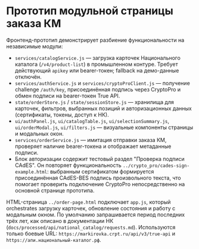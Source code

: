# Прототип модульной страницы заказа КМ

Фронтенд-прототип демонстрирует разбиение функциональности на независимые модули:

- `services/catalogService.js` — загрузка карточек Национального каталога (`/v4/product-list`) в промышленном контуре. Требует
  действующий `apikey` или bearer-токен; fallback на демо-данные отключён.
- `services/authService.js` и `services/cryptoProClient.js` — получение challenge `/auth/key`, присоединённая подпись через CryptoPro и обмен
  подписи на bearer-токен True API.
- `state/orderStore.js` / `state/sessionStore.js` — хранилища для карточек, фильтров, выбранных позиций и авторизационных
  данных (сертификаты, токены, доступ к НК).
- `ui/authPanel.js`, `ui/catalogTable.js`, `ui/selectionSummary.js`, `ui/orderModal.js`, `ui/filters.js` — визуальные компоненты
  страницы и модальных окон.
- `services/orderService.js` — имитация отправки заказа КМ, проверяет наличие bearer-токена и отображает метаданные подписи.
- Блок авторизации содержит тестовый раздел "Проверка подписи CAdES". Он повторяет функциональность
  `../crypto_pro/cades-sign-example.html`: выбранным сертификатом формируется присоединённая CAdES-BES подпись произвольного
  текста, что помогает проверить подключение CryptoPro непосредственно на основной странице прототипа.

HTML-страница `../order-page.html` подключает `app.js`, который orchestrates загрузку карточек, обновление состояния и работу с
модальным окном. По умолчанию запрашивается период последних трёх лет, как описано в документации НК (`docs/processed/api/national_catalog/requests.md`). Используются только боевые URL: `https://markirovka.crpt.ru/api/v3/true-api` и `https://апи.национальный-каталог.рф`.
